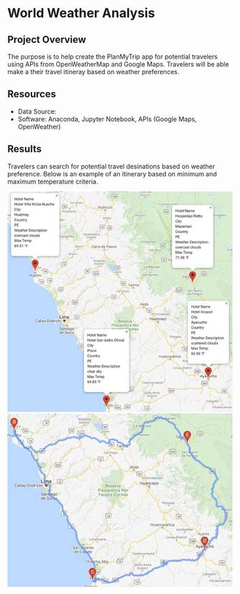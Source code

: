 # World Weather Analysis
## Project Overview
The purpose is to help create the PlanMyTrip app for potential travelers using APIs from OpenWeatherMap and Google Maps. Travelers will be able make a their travel itineray based on weather preferences.

## Resources
- Data Source:
- Software: Anaconda, Jupyter Notebook, APIs (Google Maps, OpenWeather)

## Results
Travelers can search for potential travel desinations based on weather preference. Below is an example of an itinerary based on minimum and maximum temperature criteria.

![WeatherPy_travel_map_markers.png](https://github.com/jlynw/World_Weather_Analysis/blob/main/Vacation_Itinerary/WeatherPy_travel_map_markers.png)
![WeatherPy_travel_map.png](https://github.com/jlynw/World_Weather_Analysis/blob/main/Vacation_Itinerary/WeatherPy_travel_map.png)

